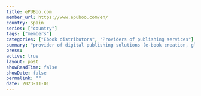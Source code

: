 ```yaml
---
title: ePUBoo.com
member_url: https://www.epuboo.com/en/
country: Spain
series: ["country"] 
tags: ["members"]
categories: ["Ebook distributors", "Providers of publishing services"]
summary: "provider of digital publishing solutions (e-book creation, global distribution, ONIX metadata generator, accessibility specialists)"
press:
active: true
layout: post
showReadTime: false
showDate: false
permalink: ""
date: 2023-11-01
---
```

